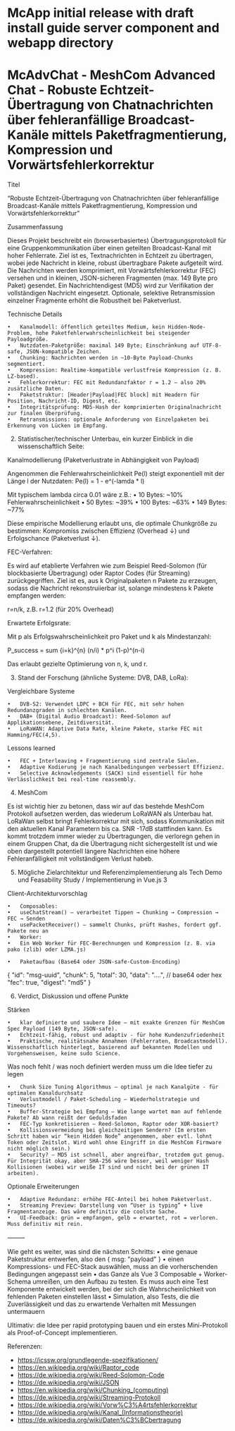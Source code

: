 # McApp initial release with draft install guide server component and webapp directory

# McAdvChat - MeshCom Advanced Chat - Robuste Echtzeit-Übertragung von Chatnachrichten über fehleranfällige Broadcast-Kanäle mittels Paketfragmentierung, Kompression und Vorwärtsfehlerkorrektur

Titel

“Robuste Echtzeit-Übertragung von Chatnachrichten über fehleranfällige Broadcast-Kanäle mittels Paketfragmentierung, Kompression und Vorwärtsfehlerkorrektur”

Zusammenfassung

Dieses Projekt beschreibt ein (browserbasiertes) Übertragungsprotokoll für eine Gruppenkommunikation über einen geteilten Broadcast-Kanal mit hoher Fehlerrate. Ziel ist es, Textnachrichten in Echtzeit zu übertragen, wobei jede Nachricht in kleine, robust übertragbare Pakete aufgeteilt wird. Die Nachrichten werden komprimiert, mit Vorwärtsfehlerkorrektur (FEC) versehen und in kleinen, JSON-sicheren Fragmenten (max. 149 Byte pro Paket) gesendet. Ein Nachrichtendigest (MD5) wird zur Verifikation der vollständigen Nachricht eingesetzt. Optionale, selektive Retransmission einzelner Fragmente erhöht die Robustheit bei Paketverlust.

Technische Details

	•	Kanalmodell: öffentlich geteiltes Medium, kein Hidden-Node-Problem, hohe Paketfehlerwahrscheinlichkeit bei steigender Payloadgröße.
	•	Nutzdaten-Paketgröße: maximal 149 Byte; Einschränkung auf UTF-8-safe, JSON-kompatible Zeichen.
	•	Chunking: Nachrichten werden in ~10-Byte Payload-Chunks segmentiert.
	•	Kompression: Realtime-kompatible verlustfreie Kompression (z. B. LZ-based).
	•	Fehlerkorrektur: FEC mit Redundanzfaktor r = 1.2 – also 20% zusätzliche Daten.
	•	Paketstruktur: [Header|Payload|FEC block] mit Headern für Position, Nachricht-ID, Digest, etc.
	•	Integritätsprüfung: MD5-Hash der komprimierten Originalnachricht zur finalen Überprüfung.
	•	Retransmissions: optionale Anforderung von Einzelpaketen bei Erkennung von Lücken im Empfang.

2) Statistischer/technischer Unterbau, ein kurzer Einblick in die wissenschaftlich Seite:

Kanalmodellierung (Paketverlustrate in Abhängigkeit von Payload)

Angenommen die Fehlerwahrscheinlichkeit Pe(l) steigt exponentiell mit der Länge l der Nutzdaten:
Pe(l) = 1 - e^(-lamda * l)

Mit typischem lambda circa 0.01 wäre z.B.:
	•	10 Bytes: ~10% Fehlerwahrscheinlichkeit
	•	50 Bytes: ~39%
	•	100 Bytes: ~63%
	•	149 Bytes: ~77%

Diese empirische Modellierung erlaubt uns, die optimale Chunkgröße zu bestimmen: Kompromiss zwischen Effizienz (Overhead ↓) und Erfolgschance (Paketverlust ↓).

FEC-Verfahren: 

Es wird auf etablierte Verfahren wie zum Beispiel Reed-Solomon (für blockbasierte Übertragung) oder Raptor Codes (für Streaming) zurückgegriffen. Ziel ist es, aus k Originalpaketen n Pakete zu erzeugen, sodass die Nachricht rekonstruiierbar ist, solange mindestens k Pakete empfangen werden:

r=n/k, z.B. r=1.2 (für 20% Overhead)

Erwartete Erfolgsrate: 

Mit p als Erfolgswahrscheinlichkeit pro Paket und k als Mindestanzahl:

P_success = sum  {i=k}^{n} (n/i) * p^i (1-p)^(n-i)

Das erlaubt gezielte Optimierung von n, k, und r.

3) Stand der Forschung (ähnliche Systeme: DVB, DAB, LoRa):

Vergleichbare Systeme

	•	DVB-S2: Verwendet LDPC + BCH für FEC, mit sehr hohen Redundanzgraden in schlechten Kanälen.
	•	DAB+ (Digital Audio Broadcast): Reed-Solomon auf Applikationsebene, Zeitdiversität.
	•	LoRaWAN: Adaptive Data Rate, kleine Pakete, starke FEC mit Hamming/FEC(4,5).

Lessons learned

	•	FEC + Interleaving + Fragmentierung sind zentrale Säulen.
	•	Adaptive Kodierung je nach Kanalbedingungen verbessert Effizienz.
	•	Selective Acknowledgements (SACK) sind essentiell für hohe Verlässlichkeit bei real-time reassembly.

4) MeshCom

Es ist wichtig hier zu betonen, dass wir auf das bestehde MeshCom Protokoll aufsetzen werden, das wiederum LoRaWAN als Unterbau hat. LoRaWan selbst bringt Fehlerkorrektur mit sich, sodass Kommunikation mit den aktuellen Kanal Parametern bis ca. SNR -17dB stattfinden kann. Es kommt trotzdem immer wieder zu Übertragungen, die verloregn gehen in einem Gruppen Chat, da die Übertragung nicht sichergestellt ist und wie oben dargestellt potentiell längere Nachrichten eine höhere Fehleranfälligkeit mit vollständigem Verlust habeb.

5) Mögliche Zielarchitektur und Referenzimplementierung als Tech Demo und Feasability Study / Implementierung in Vue.js 3

Client-Architekturvorschlag

	•	Composables:
	•	useChatStream() – verarbeitet Tippen → Chunking → Compression → FEC → Senden
	•	usePacketReceiver() – sammelt Chunks, prüft Hashes, fordert ggf. Pakete neu an
	•	Worker:
	•	Ein Web Worker für FEC-Berechnungen und Kompression (z. B. via pako (zlib) oder LZMA.js)

 	•	Paketaufbau (Base64 oder JSON-safe-Custom-Encoding)
{
  "id": "msg-uuid",
  "chunk": 5,
  "total": 30,
  "data": "....", // base64 oder hex
  "fec": true,
  "digest": "md5"
}

6) Verdict, Diskussion und offene Punkte

Stärken

	•	klar definierte und saubere Idee – mit exakte Grenzen für MeshCom Spec Payload (149 Byte, JSON-safe).
	•	Echtzeit-fähig, robust und adaptiv - für hohe Kundenzufriedenheit
	•	Praktische, realitätsnahe Annahmen (Fehlerraten, Broadcastmodell). Wissenschaftlich hinterlegt, basierend auf bekannten Modellen und Vorgehensweisen, keine sudo Science.

Was noch fehlt / was noch definiert werden muss um die Idee tiefer zu legen

	•	Chunk Size Tuning Algorithmus – optimal je nach Kanalgüte - für optimalen Kanaldurchsatz
	•	Verlustmodell / Paket-Scheduling – Wiederholstrategie und Timeouts?
	•	Buffer-Strategie bei Empfang – Wie lange wartet man auf fehlende Pakete? Ab wann reißt der Geduldsfaden
	•	FEC-Typ konkretisieren – Reed-Solomon, Raptor oder XOR-basiert?
	•	Kollisionsvermeidung bei gleichzeitigen Sendern? (Im ersten Schritt haben wir “kein Hidden Node” angenommen, aber evtl. lohnt Token oder Zeitslot. Wird wohl ohne Eingriff in die MeshCom Firmware nicht möglich sein.)
	•	Security? – MD5 ist schnell, aber angreifbar, trotzdem gut genug. Für Integrität okay, aber SHA-256 wäre besser, weil weniger Hash Kollisionen (wobei wir weiße IT sind und nicht bei der grünen IT arbeiten).

Optionale Erweiterungen

	•	Adaptive Redundanz: erhöhe FEC-Anteil bei hohem Paketverlust. 
	•	Streaming Preview: Darstellung von “User is typing” + live Fragmentanzeige. Das wäre definitiv die coolste Sache.
	•	UI-Feedback: grün = empfangen, gelb = erwartet, rot = verloren. Muss definitiv mit rein.

⸻

Wie geht es weiter, was sind die nächsten Schritts:
	•	eine genaue Paketstruktur entwerfen, also den { msg: "payload" }
	•	einen Kompressions- und FEC-Stack auswählen, muss an die vorherschenden Bedingungen angepasst sein
	•	das Ganze als Vue 3 Composable + Worker-Schema umreißen, um den Aufbau zu testen. Es muss auch eine Test Komponente entwickelt werden, bei der sich die Wahrscheinlichkeit von fehlenden Paketen einstellen lässt
	•	Simulation, also Tests, die die Zuverlässigkeit und das zu erwartende Verhalten mit Messungen untermauern 

Ultimativ: die Idee per rapid prototyping bauen und ein erstes Mini-Protokoll als Proof-of-Concept implementieren.

Referenzen:
- https://icssw.org/grundlegende-spezifikationen/
- https://en.wikipedia.org/wiki/Raptor_code
- https://de.wikipedia.org/wiki/Reed-Solomon-Code
- https://de.wikipedia.org/wiki/JSON
- https://en.wikipedia.org/wiki/Chunking_(computing)
- https://de.wikipedia.org/wiki/Streaming-Protokoll
- https://de.wikipedia.org/wiki/Vorw%C3%A4rtsfehlerkorrektur
- https://de.wikipedia.org/wiki/Kanal_(Informationstheorie)
- https://de.wikipedia.org/wiki/Daten%C3%BCbertragung







 
